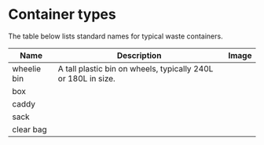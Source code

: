 
# Container types

The table below lists standard names for typical waste containers.

Name  | Description | Image
------|------------ |------
wheelie bin | A tall plastic bin on wheels, typically 240L or 180L in size.
box |
caddy |
sack |
clear bag |

